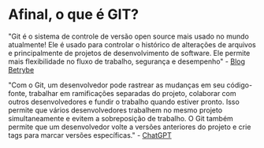 # Afinal, o que é GIT?

"Git é o sistema de controle de versão open source mais usado no mundo atualmente! Ele é usado para controlar o histórico de alterações de arquivos e principalmente de projetos de desenvolvimento de software. Ele permite mais flexibilidade no fluxo de trabalho, segurança e desempenho" - [Blog Betrybe](https://blog.betrybe.com/git/#:~:text=Git%20%C3%A9%20o%20sistema%20de,de%20trabalho%2C%20seguran%C3%A7a%20e%20desempenho.)


"Com o Git, um desenvolvedor pode rastrear as mudanças em seu código-fonte, trabalhar em ramificações separadas do projeto, colaborar com outros desenvolvedores e fundir o trabalho quando estiver pronto. Isso permite que vários desenvolvedores trabalhem no mesmo projeto simultaneamente e evitem a sobreposição de trabalho. O Git também permite que um desenvolvedor volte a versões anteriores do projeto e crie tags para marcar versões específicas." - [ChatGPT](https://chat.openai.com/chat)